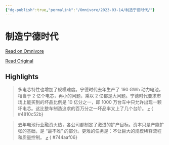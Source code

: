 ```yaml
---
{"dg-publish":true,"permalink":"/Omnivore/2023-03-14/制造宁德时代/"}
---
```



# 制造宁德时代

[Read on Omnivore](https://omnivore.app/me/-186e0b06b2e)

[Read Original](https://mp.weixin.qq.com/s/5E67HQ_TqIdtc8T-bvI7tA)

## Highlights

> 多电芯特性也增加了规模难度。宁德时代去年生产了 190 GWh 动力电池，相当于 2 亿个电芯，再小的问题，乘以 2 亿都是大问题。宁德时代要求市场上能买到的坏品比例是 10 亿分之一，即 1000 万台车中只允许出现一颗坏电芯。这比整车制造追求的百万分之一坏品率又上了几个台阶。 [⤴️](https://omnivore.app/me/-186e0b06b2e#4810c52b-2705-4470-8d0c-1b364f782858) 
{ #4810c52b}


> 去年电池行业融资火热，各公司都制定了激进的扩产目标。资本只是产能扩张的基础，是 “最不难” 的部分。更难的任务是：不让巨大的规模稀释流程和质量控制。 [⤴️](https://omnivore.app/me/-186e0b06b2e#744aaf06-c148-4ff7-ab1e-889aa6a9581c) 
{ #744aaf06}

